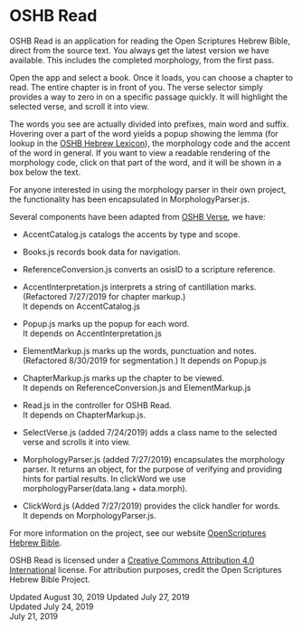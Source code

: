 #	OSHB Read

OSHB Read is an application for reading the Open Scriptures Hebrew
Bible, direct from the source text. You always get the latest version
we have available. This includes the completed morphology, from the
first pass.

Open the app and select a book. Once it loads, you can choose a
chapter to read. The entire chapter is in front of you. The verse
selector simply provides a way to zero in on a specific passage
quickly. It will highlight the selected verse, and scroll it into view.

The words you see are actually divided into prefixes, main word and
suffix. Hovering over a part of the word yields a popup showing the
lemma (for lookup in the
[OSHB Hebrew Lexicon](http://openscriptures.github.io/HebrewLexicon/)),
the morphology code and the accent of the word in general. If you
want to view a readable rendering of the morphology code, click on that
part of the word, and it will be shown in a box below the text.

For anyone interested in using the morphology parser in their own
project, the functionality has been encapsulated in
MorphologyParser.js.

Several components have been adapted from
[OSHB Verse](https://hb.openscriptures.org/structure/OshbVerse/),
we have:

-	AccentCatalog.js catalogs the accents by type and scope.

-	Books.js records book data for navigation.

-	ReferenceConversion.js converts an osisID to a scripture reference.

-	AccentInterpretation.js interprets a string of cantillation marks.
	(Refactored 7/27/2019 for chapter markup.)  
	It depends on AccentCatalog.js
	
-	Popup.js marks up the popup for each word.  
	It depends on AccentInterpretation.js
	
-	ElementMarkup.js marks up the words, punctuation and notes.
	(Refactored 8/30/2019 for segmentation.)
	It depends on Popup.js
	
-	ChapterMarkup.js marks up the chapter to be viewed.  
	It depends on ReferenceConversion.js and ElementMarkup.js
	
-	Read.js in the controller for OSHB Read.  
	It depends on ChapterMarkup.js.

-	SelectVerse.js (added 7/24/2019) adds a class name to the selected
	verse and scrolls it into view.

-	MorphologyParser.js (added 7/27/2019) encapsulates the morphology
	parser. It returns an object, for the purpose of verifying and
	providing hints for partial results. In clickWord we use
	morphologyParser(data.lang + data.morph).

-	ClickWord.js (Added 7/27/2019) provides the click handler for
	words.  
	It depends on MorphologyParser.js.

For more information on the project, see our website
[OpenScriptures Hebrew Bible](https://hb.openscriptures.org/).

OSHB Read is licensed under a
[Creative Commons Attribution 4.0 International](http://creativecommons.org/licenses/by/4.0/)
license. For attribution purposes, credit the Open Scriptures Hebrew Bible
Project.

Updated August 30, 2019
Updated July 27, 2019  
Updated July 24, 2019  
July 21, 2019
